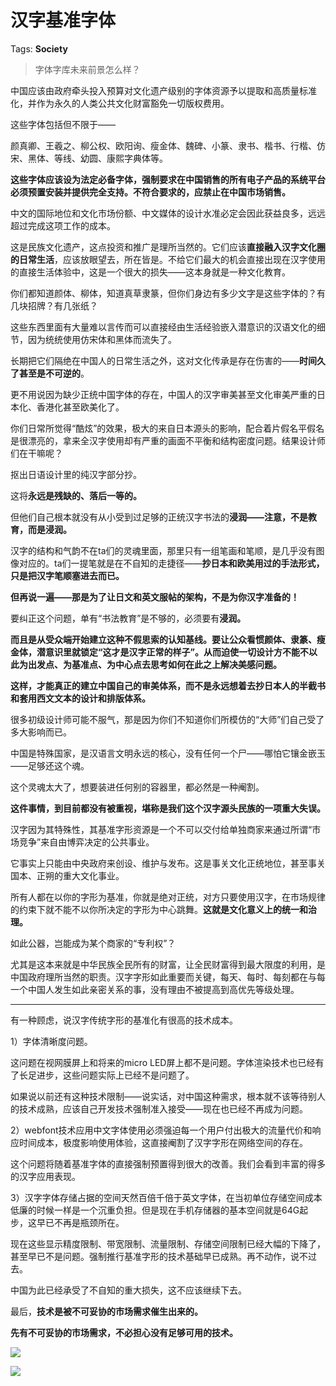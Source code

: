 # 汉字基准字体

Tags: **Society**

> 字体字库未来前景怎么样？



中国应该由政府牵头投入预算对文化遗产级别的字体资源予以提取和高质量标准化，并作为永久的人类公共文化财富豁免一切版权费用。

这些字体包括但不限于——

颜真卿、王羲之、柳公权、欧阳询、瘦金体、魏碑、小篆、隶书、楷书、行楷、仿宋、黑体、等线、幼圆、康熙字典体等。

**这些字体应该设为法定必备字体，强制要求在中国销售的所有电子产品的系统平台必须预置安装并提供完全支持。不符合要求的，应禁止在中国市场销售。**

中文的国际地位和文化市场份额、中文媒体的设计水准必定会因此获益良多，远远超过完成这项工作的成本。

这是民族文化遗产，这点投资和推广是理所当然的。它们应该**直接融入汉字文化圈的日常生活**，应该放眼望去，所在皆是。不给它们最大的机会直接出现在汉字使用的直接生活体验中，这是一个很大的损失——这本身就是一种文化教育。

你们都知道颜体、柳体，知道真草隶篆，但你们身边有多少文字是这些字体的？有几块招牌？有几张纸？

这些东西里面有大量难以言传而可以直接经由生活经验嵌入潜意识的汉语文化的细节，因为统统使用仿宋体和黑体而流失了。

长期把它们隔绝在中国人的日常生活之外，这对文化传承是存在伤害的——**时间久了甚至是不可逆的**。

  


更不用说因为缺少正统中国字体的存在，中国人的汉字审美甚至文化审美严重的日本化、香港化甚至欧美化了。

你们日常所觉得“酷炫”的效果，极大的来自日本源头的影响，配合着片假名平假名是很漂亮的，拿来全汉字使用却有严重的画面不平衡和结构密度问题。结果设计师们在干嘛呢？

抠出日语设计里的纯汉字部分抄。

这将**永远是残缺的、落后一等的。**

但他们自己根本就没有从小受到过足够的正统汉字书法的**浸润——**注意，不是教育，而是**浸润。**

汉字的结构和气韵不在ta们的灵魂里面，那里只有一组笔画和笔顺，是几乎没有图像对应的。ta们一提笔就是在不自知的走捷径——**抄日本和欧美用过的手法形式，只是把汉字笔顺塞进去而已。**

**但再说一遍——那是为了让日文和英文服帖的架构，不是为你汉字准备的！**

要纠正这个问题，单有“书法教育”是不够的，必须要有**浸润。**

**而且是从受众端开始建立这种不假思索的认知基线。要让公众看惯颜体、隶篆、瘦金体，潜意识里就锁定“这才是汉字正常的样子”。从而迫使一切设计方不能不以此为出发点、为基准点、为中心点去思考如何在此之上解决美感问题。**

**这样，才能真正的建立中国自己的审美体系，而不是永远想着去抄日本人的半截书和套用西文文本的设计和排版体系。**

很多初级设计师可能不服气，那是因为你们不知道你们所模仿的“大师”们自己受了多大影响而已。

中国是特殊国家，是汉语言文明永远的核心，没有任何一个尸——哪怕它镶金嵌玉——足够还这个魂。

这个灵魂太大了，想要装进任何别的容器里，都必然是一种阉割。

**这件事情，到目前都没有被重视，堪称是我们这个汉字源头民族的一项重大失误。**

汉字因为其特殊性，其基准字形资源是一个不可以交付给单独商家来通过所谓“市场竞争”来自由博弈决定的公共事业。

它事实上只能由中央政府来创设、维护与发布。这是事关文化正统地位，甚至事关国本、正朔的重大文化事业。

所有人都在以你的字形为基准，你就是绝对正统，对方只要使用汉字，在市场规律的约束下就不能不以你所决定的字形为中心跳舞。**这就是文化意义上的统一和治理。**

如此公器，岂能成为某个商家的“专利权”？

尤其是这本来就是中华民族全民所有的财富，让全民财富得到最大限度的利用，是中国政府理所当然的职责。汉字字形如此重要而关键，每天、每时、每刻都在与每一个中国人发生如此亲密关系的事，没有理由不被提高到高优先等级处理。



---

有一种顾虑，说汉字传统字形的基准化有很高的技术成本。

1）字体清晰度问题。

这问题在视网膜屏上和将来的micro LED屏上都不是问题。字体渲染技术也已经有了长足进步，这些问题实际上已经不是问题了。

如果说以前还有这种技术限制——说实话，对中国这种需求，根本就不该等待别人的技术成熟，应该自己开发技术强制准入接受——现在也已经不再成为问题。

2）webfont技术应用中文字体使用必须强迫每一个用户付出极大的流量代价和响应时间成本，极度影响使用体验，这直接阉割了汉字字形在网络空间的存在。

这个问题将随着基准字体的直接强制预置得到很大的改善。我们会看到丰富的得多的汉字应用表现。

3）汉字字体存储占据的空间天然百倍千倍于英文字体，在当初单位存储空间成本低廉的时候一样是一个沉重负担。但是现在手机存储器的基本空间就是64G起步，这早已不再是瓶颈所在。

  


现在这些显示精度限制、带宽限制、流量限制、存储空间限制已经大幅的下降了，甚至早已不是问题。强制推行基准字形的技术基础早已成熟。再不动作，说不过去。

中国为此已经承受了不自知的重大损失，这不应该继续下去。

最后，**技术是被不可妥协的市场需求催生出来的。**

**先有不可妥协的市场需求，不必担心没有足够可用的技术。**

  


![](https://pic1.zhimg.com/50/v2-d4402a1f0d11b8f835cf099628b3eea5_720w.jpg?source=1940ef5c)  


![](https://pic2.zhimg.com/50/v2-bc84584258e4145b28e964a8469ff22e_720w.jpg?source=1940ef5c)

